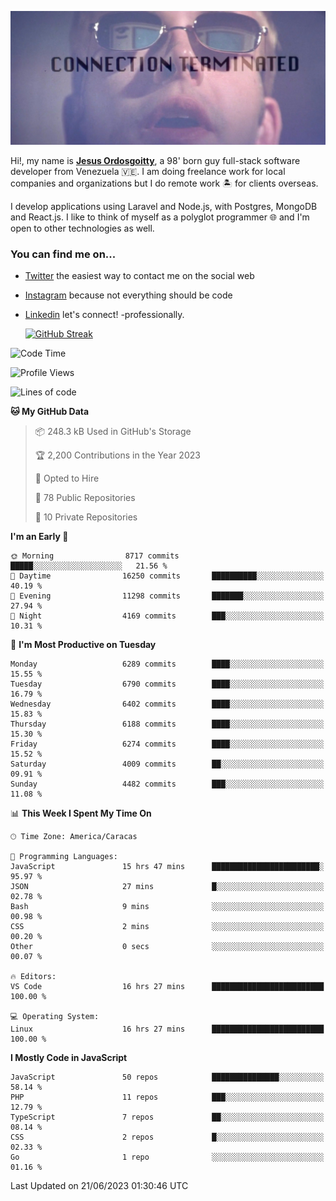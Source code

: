 ![hackers movie reference](./disconnected.jpg)

Hi!, my name is [**Jesus Ordosgoitty**](https://jodaz.xyz), a 98' born guy full-stack software developer from Venezuela 🇻🇪. I am doing freelance work for local companies and organizations but I do remote work 🏝️ for clients overseas. 

I develop applications using Laravel and Node.js, with Postgres, MongoDB and React.js. I like to think of myself as a polyglot programmer 🌐 and I'm open to other technologies as well.

### You can find me on...

- [Twitter](https://twitter.com/jodaz_) the easiest way to contact me on the social web
- [Instagram](https://instagram.com/jodaz_) because not everything should be code
- [Linkedin](https://linkedin.com/in/jodaz) let's connect! -professionally.


    [![GitHub Streak](https://streak-stats.demolab.com?user=jodaz&theme=tokyonight)](https://git.io/streak-stats)

<!--START_SECTION:waka-->
![Code Time](http://img.shields.io/badge/Code%20Time-4%2C003%20hrs%2017%20mins-blue)

![Profile Views](http://img.shields.io/badge/Profile%20Views-0-blue)

![Lines of code](https://img.shields.io/badge/From%20Hello%20World%20I%27ve%20Written-99.5%20million%20lines%20of%20code-blue)

**🐱 My GitHub Data** 

> 📦 248.3 kB Used in GitHub's Storage 
 > 
> 🏆 2,200 Contributions in the Year 2023
 > 
> 💼 Opted to Hire
 > 
> 📜 78 Public Repositories 
 > 
> 🔑 10 Private Repositories 
 > 
**I'm an Early 🐤** 

```text
🌞 Morning                8717 commits        █████░░░░░░░░░░░░░░░░░░░░   21.56 % 
🌆 Daytime                16250 commits       ██████████░░░░░░░░░░░░░░░   40.19 % 
🌃 Evening                11298 commits       ███████░░░░░░░░░░░░░░░░░░   27.94 % 
🌙 Night                  4169 commits        ███░░░░░░░░░░░░░░░░░░░░░░   10.31 % 
```
📅 **I'm Most Productive on Tuesday** 

```text
Monday                   6289 commits        ████░░░░░░░░░░░░░░░░░░░░░   15.55 % 
Tuesday                  6790 commits        ████░░░░░░░░░░░░░░░░░░░░░   16.79 % 
Wednesday                6402 commits        ████░░░░░░░░░░░░░░░░░░░░░   15.83 % 
Thursday                 6188 commits        ████░░░░░░░░░░░░░░░░░░░░░   15.30 % 
Friday                   6274 commits        ████░░░░░░░░░░░░░░░░░░░░░   15.52 % 
Saturday                 4009 commits        ██░░░░░░░░░░░░░░░░░░░░░░░   09.91 % 
Sunday                   4482 commits        ███░░░░░░░░░░░░░░░░░░░░░░   11.08 % 
```


📊 **This Week I Spent My Time On** 

```text
🕑︎ Time Zone: America/Caracas

💬 Programming Languages: 
JavaScript               15 hrs 47 mins      ████████████████████████░   95.97 % 
JSON                     27 mins             █░░░░░░░░░░░░░░░░░░░░░░░░   02.78 % 
Bash                     9 mins              ░░░░░░░░░░░░░░░░░░░░░░░░░   00.98 % 
CSS                      2 mins              ░░░░░░░░░░░░░░░░░░░░░░░░░   00.20 % 
Other                    0 secs              ░░░░░░░░░░░░░░░░░░░░░░░░░   00.07 % 

🔥 Editors: 
VS Code                  16 hrs 27 mins      █████████████████████████   100.00 % 

💻 Operating System: 
Linux                    16 hrs 27 mins      █████████████████████████   100.00 % 
```

**I Mostly Code in JavaScript** 

```text
JavaScript               50 repos            ███████████████░░░░░░░░░░   58.14 % 
PHP                      11 repos            ███░░░░░░░░░░░░░░░░░░░░░░   12.79 % 
TypeScript               7 repos             ██░░░░░░░░░░░░░░░░░░░░░░░   08.14 % 
CSS                      2 repos             █░░░░░░░░░░░░░░░░░░░░░░░░   02.33 % 
Go                       1 repo              ░░░░░░░░░░░░░░░░░░░░░░░░░   01.16 % 
```




 Last Updated on 21/06/2023 01:30:46 UTC
<!--END_SECTION:waka-->
